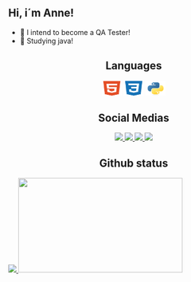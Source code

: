 ## Hi, i´m Anne!


- 🔭 I intend to become a QA Tester!
- 🌱 Studying java!
        
<h2 align="center"> Languages </h2>
        
<div>
<p align ="center">
        <img alight="center" alt"anneteixeirads-Html5" height="30" width="40" src="https://github.com/devicons/devicon/blob/master/icons/html5/html5-plain.svg"/>
        <img alight="center" alt"anneteixeirads-Css3" height="30" width="40" src="https://github.com/devicons/devicon/blob/master/icons/css3/css3-plain.svg"/>
        <img alight="center" alt"anneteixeirads-Python" height="30" width="40" src="https://github.com/devicons/devicon/blob/master/icons/python/python-original.svg"/>
  
</p>
</div>
        
<h2 align="center"> Social Medias </h2>
  
<div>
<p align ="center">
    <a href="https://github.com/anneteixeirads"> <img src="https://img.shields.io/badge/GitHub-100000?style=for-the-badge&logo=github&logoColor=white"/> <a/>
    <a href="anneteixeirads@gmail.com"> <img src="https://img.shields.io/badge/Gmail-D14836?style=for-the-badge&logo=gmail&logoColor=white"/> </a>
    <a href="https://www.linkedin.com/in/ana-paula-teixeira-8722a81a6/" target="_blank"> <img src="https://img.shields.io/badge/LinkedIn-0077B5?style=for-the-badge&logo=linkedin&logoColor=white"/> <a/>
    <a href="https://www.instagram.com/ghostensh/"> <img src="https://img.shields.io/badge/Instagram-E4405F?style=for-the-badge&logo=instagram&logoColor=white"/> </a>
</p>
</div>
 
<h2 align="center"> Github status </h2>
        <a href="https://github.com/anneteixeirads">
        <img height="190em" src="https://github-readme-stats.vercel.app/api?username=anneteixeirads&show_icons=true&theme=tokyonight&count_private=true"/>
        <img height="190em" width="330" src="https://github-readme-stats.vercel.app/api/top-langs/?username=anneteixeirads&show_icons=true&theme=tokyoninight&count_private=true"/>

